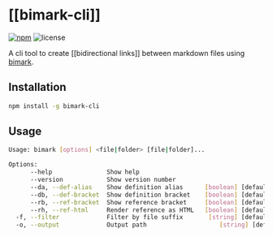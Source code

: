 # [[bimark-cli]]

[![npm](https://img.shields.io/npm/v/bimark-cli?style=flat-square)](https://www.npmjs.com/package/bimark-cli)
![license](https://img.shields.io/github/license/DiscreteTom/bimark-cli?style=flat-square)

A cli tool to create [[bidirectional links]] between markdown files using [bimark](https://github.com/DiscreteTom/bimark).

## Installation

```bash
npm install -g bimark-cli
```

## Usage

```bash
Usage: bimark [options] <file|folder> [file|folder]...

Options:
      --help               Show help                                   [boolean]
      --version            Show version number                         [boolean]
      --da, --def-alias    Show definition alias      [boolean] [default: false]
      --db, --def-bracket  Show definition bracket    [boolean] [default: false]
      --rb, --ref-bracket  Show reference bracket     [boolean] [default: false]
      --rh, --ref-html     Render reference as HTML   [boolean] [default: false]
  -f, --filter             Filter by file suffix       [string] [default: ".md"]
  -o, --output             Output path                    [string] [default: ""]
```
